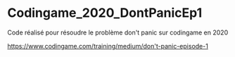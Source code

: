 # Codingame_2020_DontPanicEp1
Code réalisé pour résoudre le problème don't panic sur codingame en 2020 

https://www.codingame.com/training/medium/don't-panic-episode-1

